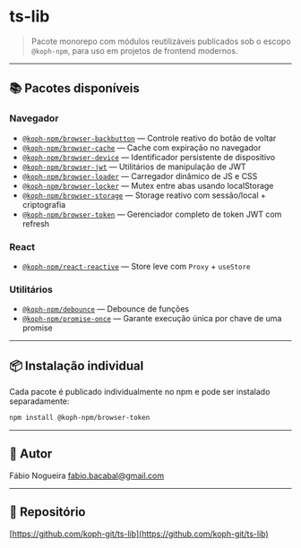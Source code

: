 # ts-lib

> Pacote monorepo com módulos reutilizáveis publicados sob o escopo `@koph-npm`, para uso em projetos de frontend modernos.

---

## 📚 Pacotes disponíveis

### Navegador

- [`@koph-npm/browser-backbutton`](./packages/browser/backbutton/README.md) — Controle reativo do botão de voltar
- [`@koph-npm/browser-cache`](./packages/browser/cache/README.md) — Cache com expiração no navegador
- [`@koph-npm/browser-device`](./packages/browser/device/README.md) — Identificador persistente de dispositivo
- [`@koph-npm/browser-jwt`](./packages/browser/jwt/README.md) — Utilitários de manipulação de JWT
- [`@koph-npm/browser-loader`](./packages/browser/loader/README.md) — Carregador dinâmico de JS e CSS
- [`@koph-npm/browser-locker`](./packages/browser/locker/README.md) — Mutex entre abas usando localStorage
- [`@koph-npm/browser-storage`](./packages/browser/storage/README.md) — Storage reativo com sessão/local + criptografia
- [`@koph-npm/browser-token`](./packages/browser/token/README.md) — Gerenciador completo de token JWT com refresh

### React

- [`@koph-npm/react-reactive`](./packages/react/reactive/README.md) — Store leve com `Proxy` + `useStore`

### Utilitários

- [`@koph-npm/debounce`](./packages/debounce/README.md) — Debounce de funções
- [`@koph-npm/promise-once`](./packages/promise-once/README.md) — Garante execução única por chave de uma promise

---

## 📦 Instalação individual

Cada pacote é publicado individualmente no npm e pode ser instalado separadamente:

```bash
npm install @koph-npm/browser-token
```

---

## 👤 Autor

Fábio Nogueira <fabio.bacabal@gmail.com>

---

## 🔗 Repositório

[https://github.com/koph-git/ts-lib](https://github.com/koph-git/ts-lib)

